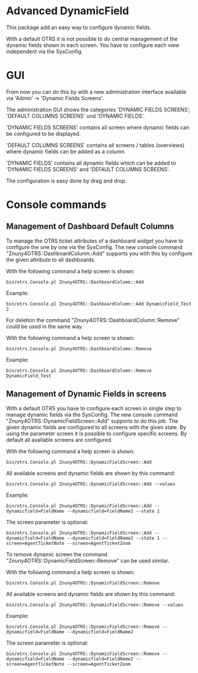 # Advanced DynamicField

This package add an easy way to configure dynamic fields.

With a default OTRS it is not possible to do central management of the dynamic fields shown in each screen. You have to configure each view independent via the SysConfig.

# GUI

From now you can do this by with a new administration interface available via 'Admin' -> 'Dynamic Fields Screens'.

The administration GUI shows the categories 'DYNAMIC FIELDS SCREENS', 'DEFAULT COLUMNS SCREENS'  und 'DYNAMIC FIELDS'.

'DYNAMIC FIELDS SCREENS' contains all screen where dynamic fields can be configured to be displayed.

'DEFAULT COLUMNS SCREENS' contains all screens / tables (overviews) where dynamic fields can be added as a column.

'DYNAMIC FIELDS' contains all dynamic fields which can be added to 'DYNAMIC FIELDS SCREENS' and 'DEFAULT COLUMNS SCREENS'.

The configuration is easy done by drag and drop.


# Console commands

## Management of Dashboard Default Columns

To manage the OTRS ticket attributes of a dashboard widget you have to configure the one by one via the SysConfig.
The new console command "Znuny4OTRS::DashboardColumn::Add" supports you with this by configure the given attribute to all dashboards.

With the following command a help screen is shown:
```
bin/otrs.Console.pl Znuny4OTRS::DashboardColumn::Add
```

Example:
```
bin/otrs.Console.pl Znuny4OTRS::DashboardColumn::Add DynamicField_Test 2
```

For deletion the command "Znuny4OTRS::DashboardColumn::Remove" could be used in the same way.

With the following command a help screen is shown:
```
bin/otrs.Console.pl Znuny4OTRS::DashboardColumn::Remove
```

Example:
```
bin/otrs.Console.pl Znuny4OTRS::DashboardColumn::Remove DynamicField_Test
```

## Management of Dynamic Fields in screens

With a default OTRS you have to configure each screen in single step to manage dynamic fields via the SysConfig. The new console command "Znuny4OTRS::DynamicFieldScreen::Add" supports to do this job. The given dynamic fields are configured to all screens with the given state.
By using the parameter screen it is possible to configure specific screens. By default all available screens are configured.

With the following command a help screen is shown:
```
bin/otrs.Console.pl Znuny4OTRS::DynamicFieldScreen::Add
```

All available screens and dynamic fields are shown by this command:
```
bin/otrs.Console.pl Znuny4OTRS::DynamicFieldScreen::Add --values
```

Example:
```
bin/otrs.Console.pl Znuny4OTRS::DynamicFieldScreen::Add --dynamicfield=FieldName --dynamicfield=FieldName2 --state 1
```

The screen parameter is optional:
```
bin/otrs.Console.pl Znuny4OTRS::DynamicFieldScreen::Add --dynamicfield=FieldName --dynamicfield=FieldName2 --state 1 --screen=AgentTicketNote --screen=AgentTicketZoom
```


To remove dynamic screen the command "Znuny4OTRS::DynamicFieldScreen::Remove" can be used similar.

With the following command a help screen is shown:
```
bin/otrs.Console.pl Znuny4OTRS::DynamicFieldScreen::Remove
```

All available screens and dynamic fields are shown by this command:
```
bin/otrs.Console.pl Znuny4OTRS::DynamicFieldScreen::Remove --values
```

Example:
```
bin/otrs.Console.pl Znuny4OTRS::DynamicFieldScreen::Remove --dynamicfield=FieldName --dynamicfield=FieldName2
```

The screen parameter is optional:
```
bin/otrs.Console.pl Znuny4OTRS::DynamicFieldScreen::Remove --dynamicfield=FieldName --dynamicfield=FieldName2 --screen=AgentTicketNote --screen=AgentTicketZoom

```
